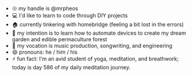 - 𑁍 my handle is @mrpheos
- 💻 I'd like to learn to code through DIY projects
- 🏠 currently tinkering with homebridge (feeling a bit lost in the errors)
- 🌳 my intention is to learn how to automate devices to create my dream garden and edible permaculture forest
- 🎹 my vocation is music production, songwriting, and engineering
- 😄 pronouns: he / him / his
- ⚡ fun fact: I'm an avid student of yoga, meditation, and breathwork; today is day 586 of my daily meditation journey.

<!---
mrpheos/mrpheos is a ✨ special ✨ repository because its `README.md` (this file) appears on your GitHub profile.
You can click the Preview link to take a look at your changes.
--->
